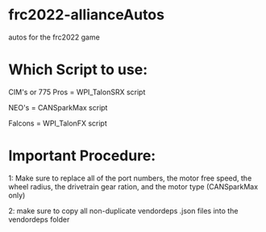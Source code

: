 # frc2022-allianceAutos
autos for the frc2022 game

# Which Script to use:

CIM's or 775 Pros = WPI_TalonSRX script

NEO's = CANSparkMax script

Falcons = WPI_TalonFX script

# Important Procedure:

1: Make sure to replace all of the port numbers, the motor free speed, the wheel radius, the drivetrain gear ration, and the motor type (CANSparkMax only)

2: make sure to copy all non-duplicate vendordeps .json files into the vendordeps folder 


